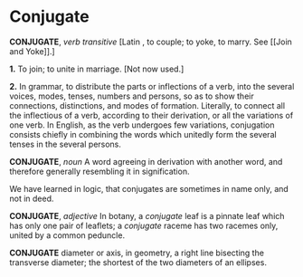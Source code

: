 # Conjugate

**CONJUGATE**, _verb transitive_ \[Latin , to couple; to yoke, to marry. See [[Join and Yoke]].\]

**1.** To join; to unite in marriage. \[Not now used.\]

**2.** In grammar, to distribute the parts or inflections of a verb, into the several voices, modes, tenses, numbers and persons, so as to show their connections, distinctions, and modes of formation. Literally, to connect all the inflectious of a verb, according to their derivation, or all the variations of one verb. In English, as the verb undergoes few variations, conjugation consists chiefly in combining the words which unitedly form the several tenses in the several persons.

**CONJUGATE**, _noun_ A word agreeing in derivation with another word, and therefore generally resembling it in signification.

We have learned in logic, that conjugates are sometimes in name only, and not in deed.

**CONJUGATE**, _adjective_ In botany, a _conjugate_ leaf is a pinnate leaf which has only one pair of leaflets; a _conjugate_ raceme has two racemes only, united by a common peduncle.

**CONJUGATE** diameter or axis, in geometry, a right line bisecting the transverse diameter; the shortest of the two diameters of an ellipses.